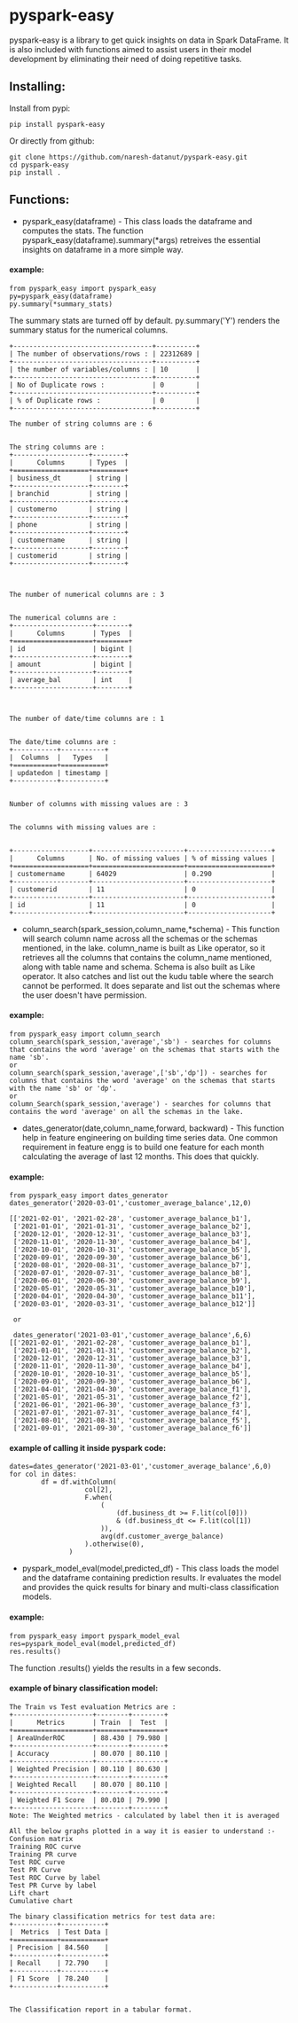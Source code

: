 # pyspark-easy
pyspark-easy is a library to get quick insights on data in Spark DataFrame. It is also included with functions aimed to assist users in their model development by eliminating their need of doing repetitive tasks.
 
## Installing:
Install from pypi:
```
pip install pyspark-easy
```
Or directly from github:
```
git clone https://github.com/naresh-datanut/pyspark-easy.git
cd pyspark-easy
pip install .
```

## Functions:

 - pyspark_easy(dataframe) - This class loads the dataframe and computes the stats. The function pyspark_easy(dataframe).summary(*args) retreives the essential insights on dataframe in a more simple way. 

#### example:
```
from pyspark_easy import pyspark_easy
py=pyspark_easy(dataframe)
py.summary(*summary_stats)
```
The summary stats are turned off by default. py.summary('Y') renders the summary status for the numerical columns.
```
+-----------------------------------+----------+
| The number of observations/rows : | 22312689 |
+-----------------------------------+----------+
| the number of variables/columns : | 10       |
+-----------------------------------+----------+
| No of Duplicate rows :            | 0        |
+-----------------------------------+----------+
| % of Duplicate rows :             | 0        |
+-----------------------------------+----------+

The number of string columns are : 6


The string columns are :
+-------------------+--------+
|      Columns      | Types  |
+===================+========+
| business_dt       | string |
+-------------------+--------+
| branchid          | string |
+-------------------+--------+
| customerno        | string |
+-------------------+--------+
| phone             | string |
+-------------------+--------+
| customername      | string |
+-------------------+--------+
| customerid        | string |
+-------------------+--------+



The number of numerical columns are : 3


The numerical columns are :
+--------------------+--------+
|      Columns       | Types  |
+====================+========+
| id                 | bigint |
+--------------------+--------+
| amount             | bigint |
+--------------------+--------+
| average_bal        | int    |
+--------------------+--------+



The number of date/time columns are : 1


The date/time columns are :
+-----------+-----------+
|  Columns  |   Types   |
+===========+===========+
| updatedon | timestamp |
+-----------+-----------+


Number of columns with missing values are : 3


The columns with missing values are :


+-------------------+-----------------------+---------------------+
|      Columns      | No. of missing values | % of missing values |
+===================+=======================+=====================+
| customername      | 64029                 | 0.290               |
+-------------------+-----------------------+---------------------+
| customerid        | 11                    | 0                   |
+-------------------+-----------------------+---------------------+
| id                | 11                    | 0                   |
+-------------------+-----------------------+---------------------+
```
 - column_search(spark_session,column_name,*schema) - This function will search column name across all the schemas or the schemas mentioned, in the lake. column_name is built as Like operator, so it retrieves all the columns that contains the column_name mentioned, along with table name and schema. Schema is also built as Like operator. It also catches and list out the kudu table where the search cannot be performed. It does separate and list out the schemas where the user doesn't have permission.

#### example:
```
from pyspark_easy import column_search
column_search(spark_session,'average','sb') - searches for columns that contains the word 'average' on the schemas that starts with the name 'sb'.
or 
column_search(spark_session,'average',['sb','dp']) - searches for columns that contains the word 'average' on the schemas that starts with the name 'sb' or 'dp'.
or 
column_Search(spark_session,'average') - searches for columns that contains the word 'average' on all the schemas in the lake.
```

- dates_generator(date,column_name,forward, backward) - This function help in feature engineering on building time series data. One common requirement in feature engg is to build one feature for each month calculating the average of last 12 months. This does that quickly. 

#### example:
```
from pyspark_easy import dates_generator
dates_generator('2020-03-01','customer_average_balance',12,0)

[['2021-02-01', '2021-02-28', 'customer_average_balance_b1'],
 ['2021-01-01', '2021-01-31', 'customer_average_balance_b2'],
 ['2020-12-01', '2020-12-31', 'customer_average_balance_b3'],
 ['2020-11-01', '2020-11-30', 'customer_average_balance_b4'],
 ['2020-10-01', '2020-10-31', 'customer_average_balance_b5'],
 ['2020-09-01', '2020-09-30', 'customer_average_balance_b6'],
 ['2020-08-01', '2020-08-31', 'customer_average_balance_b7'],
 ['2020-07-01', '2020-07-31', 'customer_average_balance_b8'],
 ['2020-06-01', '2020-06-30', 'customer_average_balance_b9'],
 ['2020-05-01', '2020-05-31', 'customer_average_balance_b10'],
 ['2020-04-01', '2020-04-30', 'customer_average_balance_b11'],
 ['2020-03-01', '2020-03-31', 'customer_average_balance_b12']]
 
 or 
 
 dates_generator('2021-03-01','customer_average_balance',6,6)
[['2021-02-01', '2021-02-28', 'customer_average_balance_b1'],
 ['2021-01-01', '2021-01-31', 'customer_average_balance_b2'],
 ['2020-12-01', '2020-12-31', 'customer_average_balance_b3'],
 ['2020-11-01', '2020-11-30', 'customer_average_balance_b4'],
 ['2020-10-01', '2020-10-31', 'customer_average_balance_b5'],
 ['2020-09-01', '2020-09-30', 'customer_average_balance_b6'],
 ['2021-04-01', '2021-04-30', 'customer_average_balance_f1'],
 ['2021-05-01', '2021-05-31', 'customer_average_balance_f2'],
 ['2021-06-01', '2021-06-30', 'customer_average_balance_f3'],
 ['2021-07-01', '2021-07-31', 'customer_average_balance_f4'],
 ['2021-08-01', '2021-08-31', 'customer_average_balance_f5'],
 ['2021-09-01', '2021-09-30', 'customer_average_balance_f6']]
 ```
 #### example of calling it inside pyspark code:
 ```
 dates=dates_generator('2021-03-01','customer_average_balance',6,0)
 for col in dates:
         df = df.withColumn(
                    col[2],
                    F.when(
                        (
                            (df.business_dt >= F.lit(col[0]))
                            & (df.business_dt <= F.lit(col[1])
                        )),
                        avg(df.customer_averge_balance)
                    ).otherwise(0),
                )
```
- pyspark_model_eval(model,predicted_df) - This class loads the model and the dataframe containing prediction results. Ir evaluates the model and provides the quick results for binary and multi-class classification models.

#### example:
```
from pyspark_easy import pyspark_model_eval
res=pyspark_model_eval(model,predicted_df)
res.results()
```

The function .results() yields the results in a few seconds.

#### example of binary classification model:
```
The Train vs Test evaluation Metrics are :
+--------------------+--------+--------+
|      Metrics       | Train  |  Test  |
+====================+========+========+
| AreaUnderROC       | 88.430 | 79.980 |
+--------------------+--------+--------+
| Accuracy           | 80.070 | 80.110 |
+--------------------+--------+--------+
| Weighted Precision | 80.110 | 80.630 |
+--------------------+--------+--------+
| Weighted Recall    | 80.070 | 80.110 |
+--------------------+--------+--------+
| Weighted F1 Score  | 80.010 | 79.990 |
+--------------------+--------+--------+
Note: The Weighted metrics - calculated by label then it is averaged

All the below graphs plotted in a way it is easier to understand :-
Confusion matrix
Training ROC curve
Training PR curve
Test ROC curve
Test PR Curve
Test ROC Curve by label
Test PR Curve by label
Lift chart
Cumulative chart

The binary classification metrics for test data are:
+-----------+-----------+
|  Metrics  | Test Data |
+===========+===========+
| Precision | 84.560    |
+-----------+-----------+
| Recall    | 72.790    |
+-----------+-----------+
| F1 Score  | 78.240    |
+-----------+-----------+


The Classification report in a tabular format.
```

